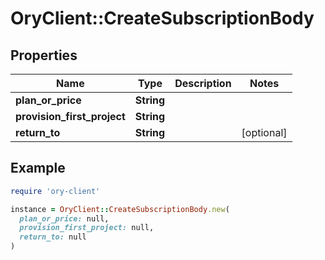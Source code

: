 # OryClient::CreateSubscriptionBody

## Properties

| Name | Type | Description | Notes |
| ---- | ---- | ----------- | ----- |
| **plan_or_price** | **String** |  |  |
| **provision_first_project** | **String** |  |  |
| **return_to** | **String** |  | [optional] |

## Example

```ruby
require 'ory-client'

instance = OryClient::CreateSubscriptionBody.new(
  plan_or_price: null,
  provision_first_project: null,
  return_to: null
)
```

